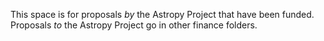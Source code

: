 This space is for proposals *by* the Astropy Project that have been funded. Proposals *to* the Astropy Project go in other finance folders.
